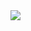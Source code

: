 <a href="https://kavi-x-bot.onrender.com/pair.html">
  <img src="https://img.shields.io/badge//color/green/Whatsapp PAIR CODE%20CODE-Click%20Here-black?style=for-the-badge" />
</a>
